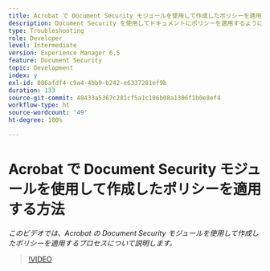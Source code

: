 ```yaml
---
title: Acrobat で Document Security モジュールを使用して作成したポリシーを適用する方法
description: Document Security を使用してドキュメントにポリシーを適用するように Acrobat を設定
type: Troubleshooting
role: Developer
level: Intermediate
version: Experience Manager 6.5
feature: Document Security
topic: Development
index: y
exl-id: 086afdf4-c9a4-4bb9-b242-e6337281ef9b
duration: 133
source-git-commit: 48433a5367c281cf5a1c106b08a1306f1b0e8ef4
workflow-type: ht
source-wordcount: '49'
ht-degree: 100%

---
```


# Acrobat で Document Security モジュールを使用して作成したポリシーを適用する方法

*このビデオでは、Acrobat の Document Security モジュールを使用して作成したポリシーを適用するプロセスについて説明します。*

>[!VIDEO](https://video.tv.adobe.com/v/3417895?quality=12&learn=on&captions=jpn)
